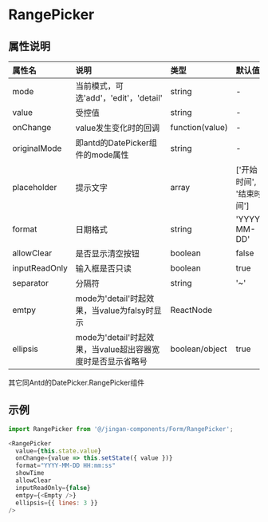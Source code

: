 # RangePicker

## 属性说明

| 属性名 | 说明 | 类型 | 默认值 |
| :- | :- | :- | :- |
| mode | 当前模式，可选'add'，'edit'，'detail' | string | - |
| value | 受控值 | string | - |
| onChange | value发生变化时的回调 | function(value) | - |
| originalMode | 即antd的DatePicker组件的mode属性 | string | - |
| placeholder | 提示文字 | array | ['开始时间', '结束时间'] |
| format | 日期格式 | string | 'YYYY-MM-DD' |
| allowClear | 是否显示清空按钮 | boolean | false |
| inputReadOnly | 输入框是否只读 | boolean | true |
| separator | 分隔符 | string | '~' |
| emtpy | mode为'detail'时起效果，当value为falsy时显示 | ReactNode | <EmptyText /> |
| ellipsis | mode为'detail'时起效果，当value超出容器宽度时是否显示省略号 | boolean/object  | true |
其它同Antd的DatePicker.RangePicker组件

## 示例

```js
import RangePicker from '@/jingan-components/Form/RangePicker';

<RangePicker
  value={this.state.value}
  onChange={value => this.setState({ value })}
  format="YYYY-MM-DD HH:mm:ss"
  showTime
  allowClear
  inputReadOnly={false}
  emtpy={<Empty />}
  ellipsis={{ lines: 3 }}
/>
```